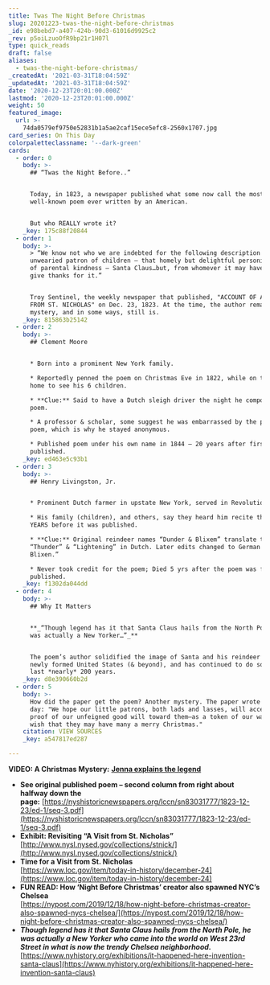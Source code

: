 ```yaml
---
title: Twas The Night Before Christmas
slug: 20201223-twas-the-night-before-christmas
_id: e98bebd7-a407-424b-90d3-61016d9925c2
_rev: p5oiLzuoOfR9bp21r1H07l
type: quick_reads
draft: false
aliases:
  - twas-the-night-before-christmas/
_createdAt: '2021-03-31T18:04:59Z'
_updatedAt: '2021-03-31T18:04:59Z'
date: '2020-12-23T20:01:00.000Z'
lastmod: '2020-12-23T20:01:00.000Z'
weight: 50
featured_image:
  url: >-
    74da0579ef9750e52831b1a5ae2caf15ece5efc8-2560x1707.jpg
card_series: On This Day
colorpaletteclassname: '--dark-green'
cards:
  - order: 0
    body: >-
      ## “Twas the Night Before..”


      Today, in 1823, a newspaper published what some now call the most
      well-known poem ever written by an American.


      But who REALLY wrote it?
    _key: 175c88f20844
  - order: 1
    body: >-
      > “We know not who we are indebted for the following description of that
      unwearied patron of children – that homely but delightful personification
      of parental kindness – Santa Claus…but, from whomever it may have come, we
      give thanks for it.”


      Troy Sentinel, the weekly newspaper that published, "ACCOUNT OF A VISIT
      FROM ST. NICHOLAS" on Dec. 23, 1823. At the time, the author remained a
      mystery, and in some ways, still is.
    _key: 815863b25142
  - order: 2
    body: >-
      ## Clement Moore


      * Born into a prominent New York family.

      * Reportedly penned the poem on Christmas Eve in 1822, while on the way
      home to see his 6 children.

      * **Clue:** Said to have a Dutch sleigh driver the night he composed the
      poem.

      * A professor & scholar, some suggest he was embarrassed by the playful
      poem, which is why he stayed anonymous.

      * Published poem under his own name in 1844 – 20 years after first
      published.
    _key: ed463e5c93b1
  - order: 3
    body: >-
      ## Henry Livingston, Jr.


      * Prominent Dutch farmer in upstate New York, served in Revolutionary War.

      * His family (children), and others, say they heard him recite the poem
      YEARS before it was published.

      * **Clue:** Original reindeer names “Dunder & Blixem” translate to
      “Thunder” & “Lightening” in Dutch. Later edits changed to German “Donder &
      Blixen.”

      * Never took credit for the poem; Died 5 yrs after the poem was first
      published.
    _key: f1302da044dd
  - order: 4
    body: >-
      ## Why It Matters


      **_“Though legend has it that Santa Claus hails from the North Pole, he
      was actually a New Yorker…”_**


      The poem’s author solidified the image of Santa and his reindeer for the
      newly formed United States (& beyond), and has continued to do so for the
      last *nearly* 200 years.
    _key: d8e390660b2d
  - order: 5
    body: >-
      How did the paper get the poem? Another mystery. The paper wrote on that
      day: "We hope our little patrons, both lads and lasses, will accept it as
      proof of our unfeigned good will toward them—as a token of our warmest
      wish that they may have many a merry Christmas."
    citation: VIEW SOURCES
    _key: a547817ed287

---
```

**VIDEO: A Christmas Mystery:** [**Jenna explains the legend**](https://youtu.be/uo-J3JUrU08)

* **See original published poem – second column from right about halfway down the page:** [https://nyshistoricnewspapers.org/lccn/sn83031777/1823-12-23/ed-1/seq-3.pdf](https://nyshistoricnewspapers.org/lccn/sn83031777/1823-12-23/ed-1/seq-3.pdf)
* **Exhibit: Revisiting “A Visit from St. Nicholas”**  
[http://www.nysl.nysed.gov/collections/stnick/](http://www.nysl.nysed.gov/collections/stnick/)
* **Time for a Visit from St. Nicholas**  
[https://www.loc.gov/item/today-in-history/december-24](https://www.loc.gov/item/today-in-history/december-24)
* **FUN READ: How ‘Night Before Christmas’ creator also spawned NYC’s Chelsea**  
[https://nypost.com/2019/12/18/how-night-before-christmas-creator-also-spawned-nycs-chelsea/](https://nypost.com/2019/12/18/how-night-before-christmas-creator-also-spawned-nycs-chelsea/)
* **_Though legend has it that Santa Claus hails from the North Pole, he was actually a New Yorker who came into the world on West 23rd Street in what is now the trendy Chelsea neighborhood._**  
[https://www.nyhistory.org/exhibitions/it-happened-here-invention-santa-claus](https://www.nyhistory.org/exhibitions/it-happened-here-invention-santa-claus)
